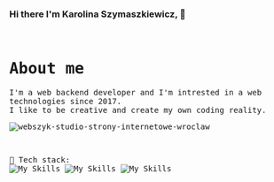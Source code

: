 ### Hi there I'm Karolina Szymaszkiewicz, 👋 
<!--[![Typing SVG](https://readme-typing-svg.demolab.com?font=Fira+Code&pause=1000&color=07F76C&width=435&lines=It's+great+to+have+you+here!)](https://git.io/typing-svg)-->
<br> 
<samp>

# About me
I'm a web backend developer and I'm intrested in a web technologies since 2017. <br>
I like to be creative and create my own coding reality.<br>

![webszyk-studio-strony-internetowe-wroclaw](https://github.com/user-attachments/assets/a3305dd1-89c8-40ea-a030-b13cae1f2c36)

<!--📷 Catch me taking some <a href="hhttps://www.flickr.com/photos/184775256@N04/">pictures</a> in my free time.-->
</samp><br> 

🔗 <samp>Tech stack:</samp><br>
![My Skills](https://skillicons.dev/icons?i=git,gitlab,vscode,python,flask,django,pycharm,selenium) ![My Skills](https://go-skill-icons.vercel.app/api/icons?i=dbeaver,sqlite,postgresql,swagger)
![My Skills](https://skillicons.dev/icons?i=html,css,sass,js,gulp,npm,bootstrap,wordpress,figma,grafana,postman)
<!--<code><img title="GIMP" alt="GNU Image Manipulation Program - GIMP" width="40px" src="https://cdn.jsdelivr.net/gh/devicons/devicon/icons/gimp/gimp-original.svg" /></code>-->
<!--🛢 &nbsp;Database:&nbsp;
  ![MongoDB](https://img.shields.io/badge/-MongoDB-0A1A2F?style=flat&logo=mongodb)-->
<!--<samp>I want to learn:</samp>-->
<!--![My Skills](https://skillicons.dev/icons?i=,react,vue,flutter)-->


<!--<a target="_blank" href="https://www.linkedin.com/in/karolina-szymaszkiewicz-webdev"><img width="50px" src="https://i.ibb.co/y5PbksN/Linkedin.png" alt="Linkedin" border="0"></a>
</samp> -->

<!--


Here are some ideas to get you started:

- 🔭 I’m currently working on ...
- 🌱 I’m currently learning ...
- 👯 I’m looking to collaborate on ...
- 🤔 I’m looking for help with ...
- 💬 Ask me about ...
- 📫 How to reach me: ...
- 😄 Pronouns: ...
- ⚡ Fun fact: ...
-->
